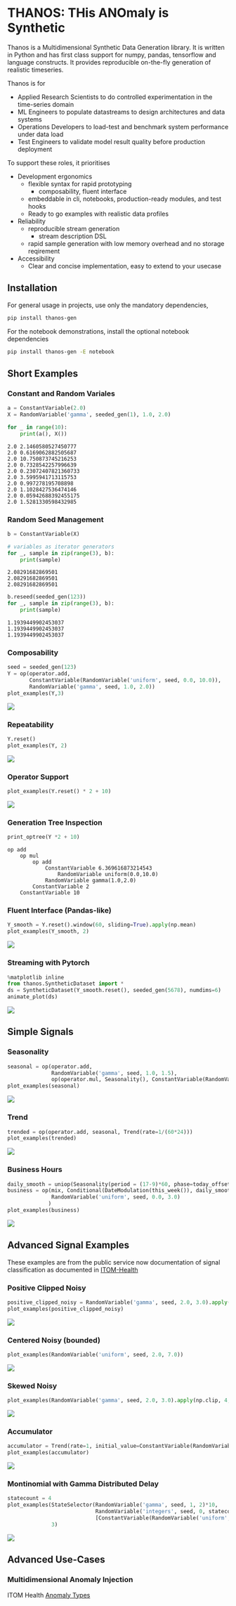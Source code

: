# THANOS: THis ANOmaly is Synthetic

Thanos is a Multidimensional Synthetic Data Generation library. It is written in Python and has first class support for numpy, pandas, tensorflow and language constructs. It provides reproducible on-the-fly generation of realistic timeseries.

Thanos is for 
 - Applied Research Scientists to do controlled experimentation in the time-series domain
 - ML Engineers to populate datastreams to design architectures and data systems
 - Operations Developers to load-test and benchmark system performance under data load
 - Test Engineers to validate model result quality before production deployment

To support these roles, it prioritises
 - Development ergonomics
    - flexible syntax for rapid prototyping
        - composability, fluent interface
    - embeddable in cli, notebooks, production-ready modules, and test hooks
    - Ready to go examples with realistic data profiles
 - Reliability
    - reproducible stream generation
        - stream description DSL
    - rapid sample generation with low memory overhead and no storage reqirement
 - Accessibility
    - Clear and concise implementation, easy to extend to your usecase

## Installation

For general usage in projects, use only the mandatory dependencies,

```sh
pip install thanos-gen
```

For the notebook demonstrations, install the optional notebook dependencies

```sh
pip install thanos-gen -E notebook
```

## Short Examples

### Constant and Random Variales

```python
a = ConstantVariable(2.0)
X = RandomVariable('gamma', seeded_gen(1), 1.0, 2.0)

for _ in range(10):
    print(a(), X())
```
```
2.0 2.1460580527450777
2.0 0.6169062882505687
2.0 10.750873745216253
2.0 0.7328542257996639
2.0 0.23072407821360733
2.0 3.5995941713115753
2.0 0.997278195708898
2.0 1.1028427536474146
2.0 0.05942688392455175
2.0 1.5281330598432985
```

### Random Seed Management

```python
b = ConstantVariable(X)

# variables as iterator generators
for _, sample in zip(range(3), b):
    print(sample)
```
```
2.08291682869501
2.08291682869501
2.08291682869501
```
```python
b.reseed(seeded_gen(123))
for _, sample in zip(range(3), b):
    print(sample)
```
```
1.1939449902453037
1.1939449902453037
1.1939449902453037
```

### Composability

```python
seed = seeded_gen(123)
Y = op(operator.add, 
       ConstantVariable(RandomVariable('uniform', seed, 0.0, 10.0)), 
       RandomVariable('gamma', seed, 1.0, 2.0))
plot_examples(Y,3)
```
<img src="img/rm_plot01.png" />

### Repeatability

```python
Y.reset()
plot_examples(Y, 2)
```

<img src="img/rm_plot02.png" />

### Operator Support

```python
plot_examples(Y.reset() * 2 + 10)
```

<img src="img/rm_plot08.png" />

### Generation Tree Inspection

```python
print_optree(Y *2 + 10)
```

```
op add
	op mul
		op add
			ConstantVariable 6.369616873214543
				RandomVariable uniform(0.0,10.0)
			RandomVariable gamma(1.0,2.0)
		ConstantVariable 2
	ConstantVariable 10
```

### Fluent Interface (Pandas-like)

```python
Y_smooth = Y.reset().window(60, sliding=True).apply(np.mean)
plot_examples(Y_smooth, 2)
```

<img src="img/rm_plot03.png" />

### Streaming with Pytorch

```python
%matplotlib inline
from thanos.SyntheticDataset import *
ds = SyntheticDataset(Y_smooth.reset(), seeded_gen(5678), numdims=6)
animate_plot(ds)
```

<img src="img/rm_plot04.png" />

## Simple Signals

### Seasonality

```python
seasonal = op(operator.add,
              RandomVariable('gamma', seed, 1.0, 1.5), 
              op(operator.mul, Seasonality(), ConstantVariable(RandomVariable('uniform', seed, 0.0, 3.0))))
plot_examples(seasonal)
```

<img src="img/rm_plot05.png" />

### Trend

```python
trended = op(operator.add, seasonal, Trend(rate=1/(60*24)))
plot_examples(trended)
```

<img src="img/rm_plot06.png" />

### Business Hours

```python
daily_smooth = uniop(Seasonality(period = (17-9)*60, phase=today_offset()), np.abs)
business = op(mix, Conditional(DateModulation(this_week()), daily_smooth, ConstantVariable(0.0)), 
              RandomVariable('uniform', seed, 0.0, 3.0)
             )
plot_examples(business)
```
<img src="img/rm_plot07.png" />

## Advanced Signal Examples

These examples are from the public service now documentation of signal classification as documented in [ITOM-Health](https://docs.servicenow.com/bundle/quebec-it-operations-management/page/product/event-management/concept/operational-intelligence-overview.html)

### Positive Clipped Noisy

```python
positive_clipped_noisy = RandomVariable('gamma', seed, 2.0, 3.0).apply(np.clip, 10, np.inf)
plot_examples(positive_clipped_noisy)
```

<img src="img/rm_plot09.png" />

### Centered Noisy (bounded)

```python
plot_examples(RandomVariable('uniform', seed, 2.0, 7.0))
```

<img src="img/rm_plot10.png" />

### Skewed Noisy

```python
plot_examples(RandomVariable('gamma', seed, 2.0, 3.0).apply(np.clip, 4, 18))
```

<img src="img/rm_plot11.png" />

### Accumulator

```python
accumulator = Trend(rate=1, initial_value=ConstantVariable(RandomVariable('uniform', seed, 0, 2000)), maximum=ConstantVariable(RandomVariable('uniform', seed, 1500, 2000)), minimum=20)
plot_examples(accumulator)
```

<img src="img/rm_plot12.png" />

### Montinomial with Gamma Distributed Delay

```python
statecount = 4
plot_examples(StateSelector(RandomVariable('gamma', seed, 1, 2)*10,
                            RandomVariable('integers', seed, 0, statecount),
                            [ConstantVariable(RandomVariable('uniform', seed, 0, 100)) for i in range(statecount) ]),
              3)
```

<img src="img/rm_plot13.png" />

## Advanced Use-Cases

### Multidimensional Anomaly Injection

ITOM Health [Anomaly Types](https://docs.servicenow.com/bundle/tokyo-it-operations-management/page/product/health-log-analytics-operator/reference/hla-op-anomalous-behavior-types.html)
